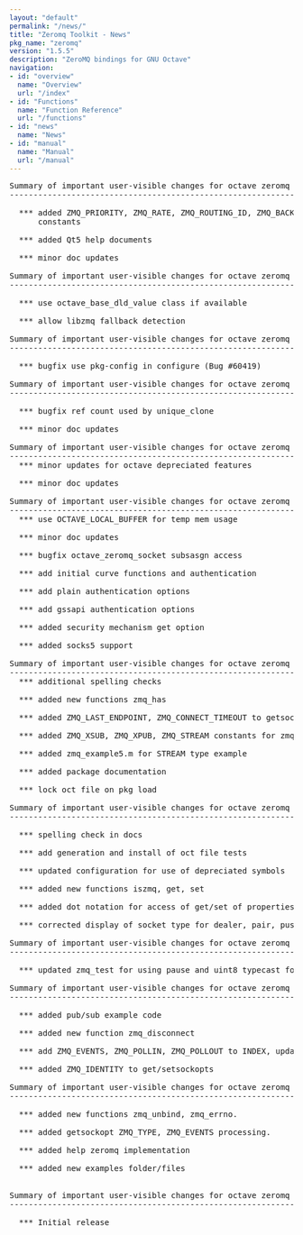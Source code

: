 ```yaml
---
layout: "default"
permalink: "/news/"
title: "Zeromq Toolkit - News"
pkg_name: "zeromq"
version: "1.5.5"
description: "ZeroMQ bindings for GNU Octave"
navigation:
- id: "overview"
  name: "Overview"
  url: "/index"
- id: "Functions"
  name: "Function Reference"
  url: "/functions"
- id: "news"
  name: "News"
- id: "manual"
  name: "Manual"
  url: "/manual"
---
```

<pre>
Summary of important user-visible changes for octave zeromq 1.5.5:
-------------------------------------------------------------------

  *** added ZMQ_PRIORITY, ZMQ_RATE, ZMQ_ROUTING_ID, ZMQ_BACKLOG
      constants

  *** added Qt5 help documents

  *** minor doc updates

Summary of important user-visible changes for octave zeromq 1.5.4:
-------------------------------------------------------------------

  *** use octave_base_dld_value class if available

  *** allow libzmq fallback detection

Summary of important user-visible changes for octave zeromq 1.5.3:
-------------------------------------------------------------------

  *** bugfix use pkg-config in configure (Bug #60419) 

Summary of important user-visible changes for octave zeromq 1.5.2:
-------------------------------------------------------------------

  *** bugfix ref count used by unique_clone

  *** minor doc updates

Summary of important user-visible changes for octave zeromq 1.5.1:
-------------------------------------------------------------------
  *** minor updates for octave depreciated features

  *** minor doc updates

Summary of important user-visible changes for octave zeromq 1.5.0:
-------------------------------------------------------------------
  *** use OCTAVE_LOCAL_BUFFER for temp mem usage

  *** minor doc updates

  *** bugfix octave_zeromq_socket subsasgn access

  *** add initial curve functions and authentication

  *** add plain authentication options

  *** add gssapi authentication options

  *** added security mechanism get option

  *** added socks5 support

Summary of important user-visible changes for octave zeromq 1.4.0:
-------------------------------------------------------------------
  *** additional spelling checks

  *** added new functions zmq_has

  *** added ZMQ_LAST_ENDPOINT, ZMQ_CONNECT_TIMEOUT to getsockopts

  *** added ZMQ_XSUB, ZMQ_XPUB, ZMQ_STREAM constants for zmq_socket

  *** added zmq_example5.m for STREAM type example

  *** added package documentation

  *** lock oct file on pkg load

Summary of important user-visible changes for octave zeromq 1.3.0:
-------------------------------------------------------------------

  *** spelling check in docs

  *** add generation and install of oct file tests

  *** updated configuration for use of depreciated symbols

  *** added new functions iszmq, get, set

  *** added dot notation for access of get/set of properties

  *** corrected display of socket type for dealer, pair, push, pull types

Summary of important user-visible changes for octave zeromq 1.2.1:
-------------------------------------------------------------------

  *** updated zmq_test for using pause and uint8 typecast for identity set

Summary of important user-visible changes for octave zeromq 1.2.0:
-------------------------------------------------------------------

  *** added pub/sub example code

  *** added new function zmq_disconnect

  *** add ZMQ_EVENTS, ZMQ_POLLIN, ZMQ_POLLOUT to INDEX, update events documentation

  *** added ZMQ_IDENTITY to get/setsockopts

Summary of important user-visible changes for octave zeromq 1.1.0:
-------------------------------------------------------------------

  *** added new functions zmq_unbind, zmq_errno.

  *** added getsockopt ZMQ_TYPE, ZMQ_EVENTS processing.

  *** added help zeromq implementation

  *** added new examples folder/files


Summary of important user-visible changes for octave zeromq 1.0.0:
-------------------------------------------------------------------

  *** Initial release

</pre>
